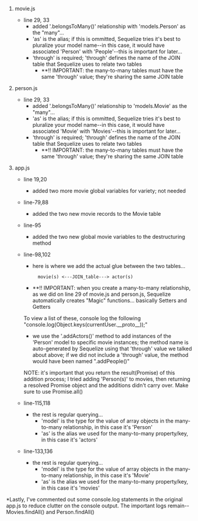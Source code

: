 1. movie.js
    - line 29, 33
        - added '.belongsToMany()' relationship with 'models.Person' as the "many"...
        - 'as' is the alias; if this is ommitted, Sequelize tries it's best to pluralize your model name--in this case, it would have associated 'Person' with 'People'--this is important for later...
        - 'through' is required; 'through' defines the name of the JOIN table that Sequelize uses to relate two tables
            - **!! IMPORTANT: the many-to-many tables must have the same 'through' value; they're sharing the same JOIN table
2. person.js
    - line 29, 33
        - added '.belongsToMany()' relationship to 'models.Movie' as the "many"...
        - 'as' is the alias; if this is ommitted, Sequelize tries it's best to pluralize your model
          name--in this case, it would have associated 'Movie' with 'Movies'--this is important for later...
        - 'through' is required; 'through' defines the name of the JOIN table that Sequelize uses to relate
          two tables
            - **!! IMPORTANT: the many-to-many tables must have the same 'through' value; they're sharing the same JOIN table
            
3. app.js
    - line 19,20
        - added two more movie global variables for variety; not needed
    - line-79,88
        - added the two new movie records to the Movie table
    - line-95
        - added the two new global movie variables to the destructuring method
    - line-98,102
        - here is where we add the actual glue between the two tables...
        
                movie(s) <---JOIN_table---> actor(s)
        - **!! IMPORTANT: when you create a many-to-many relationship, as we did on line 29 of movie.js and person.js, Sequelize automatically creates "Magic" functions... basically Setters and Getters
        
        To view a list of these, console log the following "console.log(Object.keys(currentUser.\_\_proto\_\_));"
        
        - we use the '.addActors()' method to add instances of the 'Person' model to specific movie instances; the method name is auto-generated by Sequelize using that 'through' value we talked about above; if we did not include a 'through' value, the method would have been named ".addPeople()"

        NOTE: it's important that you return the result(Promise) of this addition process; I tried adding 'Person(s)' to movies, then returning a resolved Promise object and the additions didn't carry over. Make sure to use Promise.all()
    
    - line-115,118
        - the rest is regular querying...
            - 'model' is the type for the value of array objects in the many-to-many relationship, in this case it's 'Person'
            - 'as' is the alias we used for the many-to-many property/key, in this case it's 'actors'
    - line-133,136
        - the rest is regular querying...
            - 'model' is the type for the value of array objects in the many-to-many relationship, in this case it's 'Movie'
            - 'as' is the alias we used for the many-to-many property/key, in this case it's 'movies'

*Lastly,
    I've commented out some console.log statements in the original app.js to reduce clutter on the console output. The important logs remain-- Movies.findAll() and Person.findAll()	

